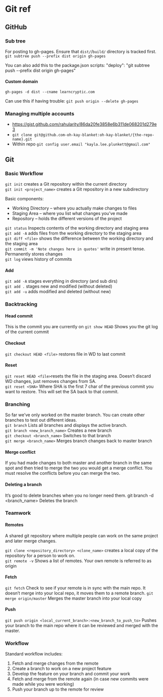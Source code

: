# Git ref

## GitHub

### Sub tree

For posting to gh-pages. Ensure that `dist/`/`build/` directory is tracked first.  
`git subtree push --prefix dist origin gh-pages`

You can also add this to the package.json scripts: "deploy": "git subtree push --prefix dist origin gh-pages"

#### Custom domain
`gh-pages -d dist --cname learncryptic.com`

Can use this if having trouble: `git push origin --delete gh-pages`

### Managing multiple accounts

* https://gist.github.com/rahularity/86da20fe3858e6b311de068201d279e3
* `git clone git@github.com-oh-kay-blanket:oh-kay-blanket/{the-repo-name}.git`
* Within repo `git config user.email "kayla.lee.plunkett@gmail.com"`

## Git

### Basic Workflow

`git init` creates a Git repository within the current directory  
`git init <project_name>` creates a Git repository in a new subdirectory

Basic components:

* Working Directory – where you actually make changes to files
* Staging Area – where you list what changes you’ve made
* Repository – holds the different versions of the project  

`git status` Inspects contents of the working directory and staging area  
`git add -A` adds files from the working directory to the staging area  
`git diff <file>` shows the difference between the working directory and the staging area  
`git commit -m 'Note changes here in quotes'` write in present tense. Permanently stores changes  
`git log` views history of commits

#### Add

`git add -A` stages everything in directory (and sub dirs)  
`git add .` stages new and modified (without deleted)  
`git add -u` adds modified and deleted (without new)

### Backtracking

#### Head commit

This is the commit you are currently on
`git show HEAD` Shows you the git log of the current commit

#### Checkout

`git checkout HEAD <file>` restores file in WD to last commit

#### Reset

`git reset HEAD <file>`resets the file in the staging area. Doesn’t discard WD changes, just removes changes from SA.  
`git reset <SHA>` Where SHA is the first 7 char of the previous commit you want to restore. This will set the SA back to that commit.

### Branching

So far we’ve only worked on the master branch. You can create other branches to test out different ideas.  
`git branch` Lists all branches and displays the active branch.  
`git branch <new_branch_name>` Creates a new branch  
`git checkout <branch_name>` Switches to that branch  
`git merge <branch_name>` Merges branch changes back to master branch

#### Merge conflict

If you had made changes to both master and another branch in the same spot and then tried to merge the two you would get a merge conflict. You must resolve the conflicts before you can merge the two.

#### Deleting a branch

It’s good to delete branches when you no longer need them.
git branch -d <branch_name> Deletes the branch

### Teamwork

#### Remotes

A shared git repository where multiple people can work on the same project and later merge changes.

`git clone <repository_directory> <clone_name>` creates a local copy of the repository for a person to work on.  
`git remote -v` Shows a list of remotes. Your own remote is referred to as origin

#### Fetch

`git fetch` Check to see if your remote is in sync with the main repo. It doesn’t merge into your local repo, it moves them to a remote branch.
`git merge origin/master` Merges the master branch into your local copy

#### Push

`git push origin <local_current_branch>:<new_branch_to_push_to>` Pushes your branch to the main repo where it can be reviewed and merged with the master.

### Workflow

Standard workflow includes:

1. Fetch and merge changes from the remote
2. Create a branch to work on a new project feature
3. Develop the feature on your branch and commit your work
4. Fetch and merge from the remote again (in case new commits were made while you were working)
5. Push your branch up to the remote for review
